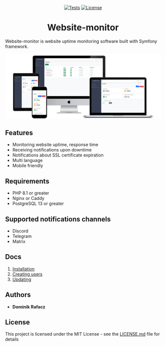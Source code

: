 <p align="center">
    <a href="https://github.com/domrafacz/website-monitor/actions"><img alt="Tests" src="https://github.com/domrafacz/website-monitor/actions/workflows/main.yml/badge.svg"></a>
    <a href="https://github.com/domrafacz/website-monitor/blob/master/LICENSE.md"><img alt="License" src="https://img.shields.io/badge/License-MIT-green.svg"></a>
</p>
<h1 align="center">Website-monitor</h1>

Website-monitor is website uptime monitoring software built with Symfony framework.

![all devices](assets/renders/all-devices-black.png)

## Features
* Monitoring website uptime, response time
* Receiving notifications upon downtime
* Notifications about SSL certificate expiration
* Multi language
* Mobile friendly


## Requirements

- PHP 8.1 or greater
- Nginx or Caddy
- PostgreSQL 13 or greater

## Supported notifications channels

- Discord
- Telegram
- Matrix

## Docs

1. [Installation](docs/install.md)
2. [Creating users](docs/users.md)
3. [Updating](docs/updating.md)

## Authors

* **Dominik Rafacz**

## License

This project is licensed under the MIT License - see the [LICENSE.md](LICENSE.md) file for details

